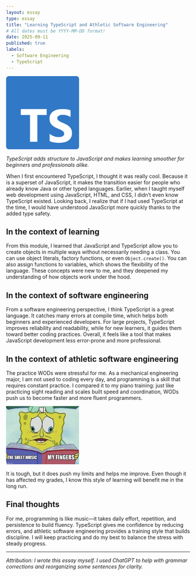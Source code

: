 ```yaml
---
layout: essay
type: essay
title: "Learning TypeScript and Athletic Software Engineering"
# All dates must be YYYY-MM-DD format!
date: 2025-09-11
published: true
labels:
  - Software Engineering
  - TypeScript
---
```


<img width="200px" class="rounded float-start pe-4" src="../img/Typescript.png">

*TypeScript adds structure to JavaScript and makes learning smoother for beginners and professionals alike.*

When I first encountered TypeScript, I thought it was really cool. Because it is a superset of JavaScript, it makes the transition easier for people who already know Java or other typed languages. Earlier, when I taught myself web development using JavaScript, HTML, and CSS, I didn’t even know TypeScript existed. Looking back, I realize that if I had used TypeScript at the time, I would have understood JavaScript more quickly thanks to the added type safety.  

## In the context of learning

From this module, I learned that JavaScript and TypeScript allow you to create objects in multiple ways without necessarily needing a class. You can use object literals, factory functions, or even `Object.create()`. You can also assign functions to variables, which shows the flexibility of the language. These concepts were new to me, and they deepened my understanding of how objects work under the hood.  

## In the context of software engineering

From a software engineering perspective, I think TypeScript is a great language. It catches many errors at compile time, which helps both beginners and experienced developers. For large projects, TypeScript improves reliability and readability, while for new learners, it guides them toward better coding practices. Overall, it feels like a tool that makes JavaScript development less error-prone and more professional.  

## In the context of athletic software engineering

The practice WODs were stressful for me. As a mechanical engineering major, I am not used to coding every day, and programming is a skill that requires constant practice. I compared it to my piano training: just like practicing sight reading and scales built speed and coordination, WODs push us to become faster and more fluent programmers.  

<img width="200px" class="rounded float-start pe-4" src="../img/5t7xin.jpg">

It is tough, but it does push my limits and helps me improve. Even though it has affected my grades, I know this style of learning will benefit me in the long run.  

## Final thoughts

For me, programming is like music—it takes daily effort, repetition, and persistence to build fluency. TypeScript gives me confidence by reducing errors, and athletic software engineering provides a training style that builds discipline. I will keep practicing and do my best to balance the stress with steady progress.  

---

*Attribution: I wrote this essay myself. I used ChatGPT to help with grammar corrections and reorganizing some sentences for clarity.*  
